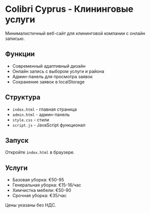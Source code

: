 # Colibri Cyprus - Клининговые услуги

Минималистичный веб-сайт для клининговой компании с онлайн записью.

## Функции
- Современный адаптивный дизайн
- Онлайн запись с выбором услуги и района
- Админ-панель для просмотра заявок
- Сохранение заявок в localStorage

## Структура
- `index.html` - главная страница
- `admin.html` - админ-панель
- `style.css` - стили
- `script.js` - JavaScript функционал

## Запуск
Откройте `index.html` в браузере.

## Услуги
- Базовая уборка: €50-95
- Генеральная уборка: €15-16/час
- Химчистка мебели: €50-90
- Срочная уборка: €35/час

Цены указаны без НДС.